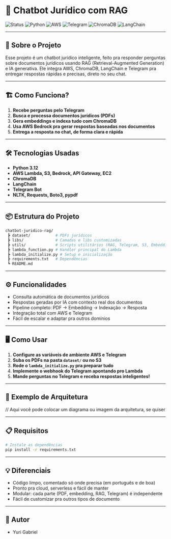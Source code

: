 # 🤖 Chatbot Jurídico com RAG

![Status](https://img.shields.io/badge/Status-Online-brightgreen)
![Python](https://img.shields.io/badge/Python-3.12-blue?logo=python)
![AWS](https://img.shields.io/badge/AWS-Cloud-orange?logo=amazon-aws)
![Telegram](https://img.shields.io/badge/Telegram-Bot-26A5E4?logo=telegram)
![ChromaDB](https://img.shields.io/badge/ChromaDB-Database-009688)
![LangChain](https://img.shields.io/badge/LangChain-Framework-2E68C0)

---

## 🚀 Sobre o Projeto

Esse projeto é um chatbot jurídico inteligente, feito pra responder perguntas sobre documentos jurídicos usando RAG (Retrieval-Augmented Generation) e IA generativa. Ele integra AWS, ChromaDB, LangChain e Telegram pra entregar respostas rápidas e precisas, direto no seu chat.

---

## 🏗️ Como Funciona?

1. **Recebe perguntas pelo Telegram**
2. **Busca e processa documentos jurídicos (PDFs)**
3. **Gera embeddings e indexa tudo com ChromaDB**
4. **Usa AWS Bedrock pra gerar respostas baseadas nos documentos**
5. **Entrega a resposta no chat, de forma clara e rápida**

---

## 🛠️ Tecnologias Usadas

- **Python 3.12**
- **AWS Lambda, S3, Bedrock, API Gateway, EC2**
- **ChromaDB**
- **LangChain**
- **Telegram Bot**
- **NLTK, Requests, Boto3, pypdf**

---

## 📦 Estrutura do Projeto
```bash
chatbot-juridico-rag/
 ┣ dataset/           # PDFs jurídicos
 ┣ libs/              # Camadas e libs customizadas
 ┣ utils/             # Scripts utilitários (RAG, Telegram, S3, Embeddings, PDF)
 ┣ lambda_function.py # Handler principal do Lambda
 ┣ lambda_initialize.py # Setup e inicialização
 ┣ requirements.txt   # Dependências
 ┗ README.md
```

---

## ⚙️ Funcionalidades
- Consulta automática de documentos jurídicos
- Respostas geradas por IA com contexto real dos documentos
- Pipeline completo: PDF → Embedding → Indexação → Resposta
- Integração total com AWS e Telegram
- Fácil de escalar e adaptar pra outros domínios

---

## 🖥️ Como Usar

1. **Configure as variáveis de ambiente AWS e Telegram**
2. **Suba os PDFs na pasta `dataset/` ou no S3**
3. **Rode o `lambda_initialize.py` pra preparar tudo**
4. **Implemente o webhook do Telegram apontando pro Lambda**
5. **Mande perguntas no Telegram e receba respostas inteligentes!**

---

## 📑 Exemplo de Arquitetura

// Aqui você pode colocar um diagrama ou imagem da arquitetura, se quiser

---

## 📋 Requisitos

```bash
# Instale as dependências
pip install -r requirements.txt
```

---

## 💡 Diferenciais
- Código limpo, comentado só onde precisa (em português e de boa)
- Pronto pra cloud, serverless e fácil de manter
- Modular: cada parte (PDF, embedding, RAG, Telegram) é independente
- Fácil de customizar pra outros tipos de documento

---

## 👤 Autor

- Yuri Gabriel

